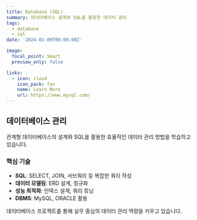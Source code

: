 ```yaml
---
title: Database (SQL)
summary: 데이터베이스 설계와 SQL을 활용한 데이터 관리
tags:
  - database
  - sql
date: '2024-01-09T00:00:00Z'

image:
  focal_point: Smart
  preview_only: false

links:
  - icon: cloud
    icon_pack: fas
    name: Learn More
    url: https://www.mysql.com/
---
```


## 데이터베이스 관리

관계형 데이터베이스의 설계와 SQL을 활용한 효율적인 데이터 관리 방법을 학습하고 있습니다.

### 핵심 기술
- **SQL**: SELECT, JOIN, 서브쿼리 등 복잡한 쿼리 작성
- **데이터 모델링**: ERD 설계, 정규화
- **성능 최적화**: 인덱스 설계, 쿼리 튜닝
- **DBMS**: MySQL, ORACLE 활용

데이터베이스 프로젝트를 통해 실무 중심의 데이터 관리 역량을 키우고 있습니다.